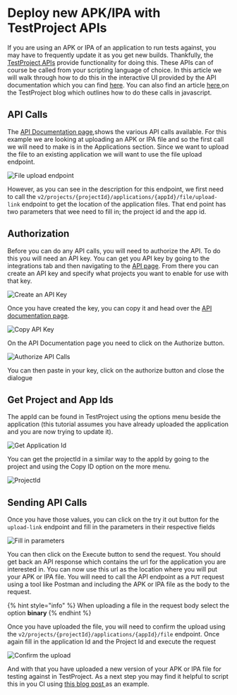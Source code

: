# Deploy new APK/IPA with TestProject APIs

If you are using an APK or IPA of an application to run tests against, you may have to frequently update it as you get new builds. Thankfully, the [TestProject APIs](https://api.testproject.io/docs/v2/) provide functionality for doing this. These APIs can of course be called from your scripting language of choice. In this article we will walk through how to do this in the interactive UI provided by the API documentation which you can find [here](https://api.testproject.io/docs/v2/). You can also find an article [here ](https://blog.testproject.io/2019/08/27/test-automation-ci-testproject-api/)on the TestProject blog which outlines how to do these calls in javascript.

## API Calls

The [API Documentation page](https://api.testproject.io/docs/v2/),shows the various API calls available. For this example we are looking at uploading an APK or IPA file and so the first call we will need to make is in the Applications section. Since we want to upload the file to an existing application we will want to use the file upload endpoint.

![File upload endpoint](../.gitbook/assets/image%20%28176%29.png)

However, as you can see in the description for this endpoint, we first need to call the  `v2/projects/{projectId}/applications/{appId}/file/upload-link` endpoint to get the location of the application files.  That end point has two parameters that wee need to fill in; the project id and the app id.

## Authorization

Before you can do any API calls, you will need to authorize the API. To do this you will need an API key. You can get you API key by going to the integrations tab and then navigating to the [API page](https://app.testproject.io/#/integrations/api). From there you can create an API key and specify what projects you want to enable for use with that key.

![Create an API Key](../.gitbook/assets/image%20%28163%29.png)

Once you have created the key, you can copy it and head over the [API documentation page](https://api.testproject.io/docs/v2/).

![Copy API Key](../.gitbook/assets/image%20%28164%29.png)

On the API Documentation page you need to click on the Authorize button.

![Authorize API Calls](../.gitbook/assets/image%20%2828%29.png)

You can then paste in your key, click on the authorize button and close the dialogue

## Get Project and App Ids

The appId can be found in TestProject using the options menu beside the application \(this tutorial assumes you have already uploaded the application and you are now trying to update it\).

![Get Application Id](../.gitbook/assets/image%20%2871%29.png)

You can get the projectId in a similar way to the appId by going to the project and using the Copy ID option on the more menu.

![ProjectId](../.gitbook/assets/image%20%28127%29.png)

## Sending API Calls

Once you have those values, you can click on the try it out button for the `upload-link` endpoint and fill in the parameters in their respective fields

![Fill in parameters](../.gitbook/assets/image%20%28171%29%20%281%29.png)

You can then click on the Execute button to send the request. You should get back an API response which contains the url for the application you are interested in. You can now use this url as the location where you will put your APK or IPA file. You will need to call the API endpoint as a `PUT` request using a tool like Postman and including the APK or IPA file as the body to the request.

{% hint style="info" %}
When uploading a file in the request body select the option **binary**
{% endhint %}

Once you have uploaded the file, you will need to confirm the upload using the  `v2/projects/{projectId}/applications/{appId}/file` endpoint.  Once again fill in the application Id and the Project Id and execute the request

![Confirm the upload](../.gitbook/assets/image%20%28167%29.png)

And with that you have uploaded a new version of your APK or IPA file for testing against in TestProject. As a next step you may find it helpful to script this in you CI using [this blog post ](https://blog.testproject.io/2019/08/27/test-automation-ci-testproject-api/)as an example.




